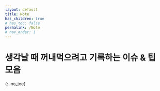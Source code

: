 ```yaml
---
layout: default
title: Note
has_children: true
# has_toc: false
permalink: /Note
# nav_order: 1
---
```


# 생각날 때 꺼내먹으려고 기록하는 이슈 & 팁 모음

{: .no_toc}
